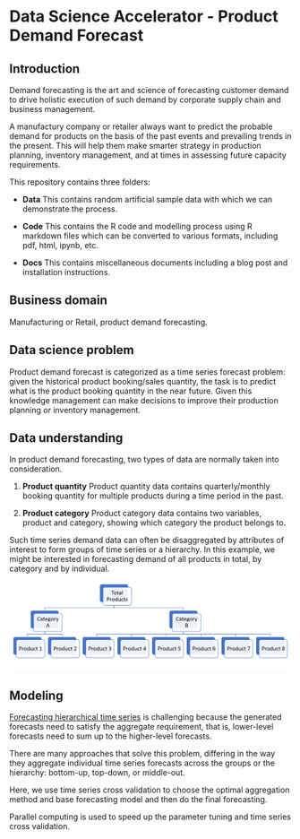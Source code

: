 # Data Science Accelerator - Product Demand Forecast

## Introduction

Demand forecasting is the art and science of forecasting customer demand 
to drive holistic execution of such demand by corporate supply chain and 
business management. 

A manufactury company or retailer always want to predict the probable demand 
for products on the basis of the past events and prevailing trends in the present. 
This will help them make smarter strategy in production planning, inventory management, 
and at times in assessing future capacity requirements.
 
This repository contains three folders:

- **Data** This contains random artificial sample data with which we
  can demonstrate the process.
  
- **Code** This contains the R code and modelling process using R
  markdown files which can be converted to various formats, including
  pdf, html, ipynb, etc.
  
- **Docs** This contains miscellaneous documents including a blog post
    and installation instructions.

## Business domain

Manufacturing or Retail, product demand forecasting.

## Data science problem

Product demand forecast is categorized as a time series forecast problem: 
given the historical product booking/sales quantity, the task is to predict 
what is the product booking quantity in the near future. Given this knowledge 
management can make decisions to improve their production planning or
inventory management.

## Data understanding

In product demand forecasting, two types of data are
normally taken into consideration.

1. **Product quantity** Product quantity data contains quarterly/monthly
  booking quantity for multiple products during a time period in the past.

2. **Product category** Product category data contains two variables, product and category, 
  showing which category the product belongs to.

Such time series demand data can often be disaggregated by attributes of interest to 
form groups of time series or a hierarchy. In this example, we might be interested in 
forecasting demand of all products in total, by category and by individual.
![Diagram of the time series hierarchy](Docs/misc/hierarchy.png)


## Modeling

[Forecasting hierarchical time series](https://www.otexts.org/fpp/9/4) is challenging 
because the generated forecasts need to satisfy the aggregate requirement, that is, 
lower-level forecasts need to sum up to the higher-level forecasts. 

There are many approaches that solve this problem, differing in the way they aggregate individual time series forecasts 
across the groups or the hierarchy: bottom-up, top-down, or middle-out.

Here, we use time series cross validation to choose the optimal aggregation method and base forecasting model and then do the final forecasting. 

Parallel computing is used to speed up the parameter tuning and time series cross validation.



 